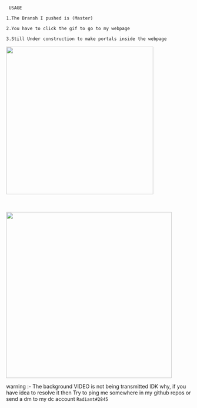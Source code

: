 <code> USAGE </code>
<p><code>1.The Bransh I pushed is (Master)</code></p>
<p><code>2.You have to click the gif to go to my webpage</code></p>
<p><code>3.Still Under construction to make portals inside the webpage</code></p>

<div id="header" align="Left">
<a href="https://loftyvirus.github.io/radiant.github.io/">
<img border="0"  src="https://media0.giphy.com/media/Ai6jGrjxJAp4Y8vVeF/200w.webp?cid=ecf05e473rd1hotbftyx9dhjt0xp8dn7jxdft802imlbf4ul&rid=200w.webp&ct=g" width="400" height="400"></a>
</div>
</p>
<br>
</br>
<img src="https://media1.giphy.com/media/lNY0a9aJgFcCaDn1nw/200w.webp?cid=ecf05e47dwawxgsvvjw7dxhdi0qndgo4fwdmfx3ehoz6crh3&rid=200w.webp&ct=g" height="450" width="450">

warning :- The background VIDEO is not being transmitted IDK why, if you have idea to resolve it then Try to ping me somewhere in my github repos or send a dm to my dc account <code>Radiant#2845 </code>
